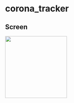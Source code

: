 # corona_tracker

<h2>Screen</h2>



<img src="https://user-images.githubusercontent.com/49765648/82734413-817b9e80-9d23-11ea-9553-204256367807.png" width="200">


